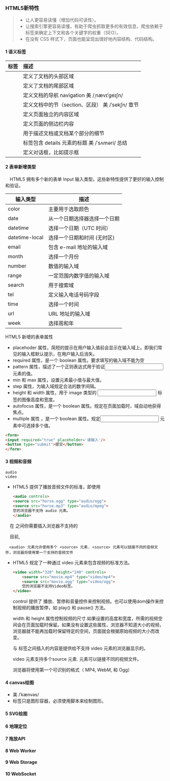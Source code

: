 ### HTML5新特性

> - 让人更容易读懂（增加代码可读性）。
> - 让搜索引擎更容易读懂，有助于爬虫抓取更多的有效信息，爬虫依赖于标签来确定上下文和各个关键字的权重（SEO）。
> - 在没有 CSS 样式下，页面也能呈现出很好地内容结构、代码结构。

#### 1 语义标签

| 标签                  | 描述                                                 |
| :-------------------- | :--------------------------------------------------- |
| <hrader></header>     | 定义了文档的头部区域                                 |
| <footer></footer>     | 定义了文档的尾部区域                                 |
| <nav></nav>           | 定义文档的导航    navigation 美 /ˌnævɪˈɡeɪʃn/        |
| <section></section>   | 定义文档中的节（section、区段）    美 /ˈsekʃn/  章节 |
| <article></article>   | 定义页面独立的内容区域                               |
| <aside></aside>       | 定义页面的侧边栏内容                                 |
| <detailes></detailes> | 用于描述文档或文档某个部分的细节                     |
| <summary></summary>   | 标签包含 details 元素的标题     美 /ˈsʌməri/   总结  |
| <dialog></dialog>     | 定义对话框，比如提示框                               |



#### 2 表单新增类型

　HTML5 拥有多个新的表单 Input 输入类型。这些新特性提供了更好的输入控制和验证。

| 输入类型       | 描述                         |
| -------------- | ---------------------------- |
| color          | 主要用于选取颜色             |
| date           | 从一个日期选择器选择一个日期 |
| datetime       | 选择一个日期（UTC 时间）     |
| datetime-local | 选择一个日期和时间 (无时区)  |
| email          | 包含 e-mail 地址的输入域     |
| month          | 选择一个月份                 |
| number         | 数值的输入域                 |
| range          | 一定范围内数字值的输入域     |
| search         | 用于搜索域                   |
| tel            | 定义输入电话号码字段         |
| time           | 选择一个时间                 |
| url            | URL 地址的输入域             |
| week           | 选择周和年                   |

HTML5 新增的表单属性

- placehoder 属性，简短的提示在用户输入值前会显示在输入域上。即我们常见的输入框默认提示，在用户输入后消失。
- required 属性，是一个 boolean 属性。要求填写的输入域不能为空
- pattern 属性，描述了一个正则表达式用于验证<input> 元素的值。
- min 和 max 属性，设置元素最小值与最大值。
- step 属性，为输入域规定合法的数字间隔。
- height 和 width 属性，用于 image 类型的 <input> 标签的图像高度和宽度。
- autofocus 属性，是一个 boolean 属性。规定在页面加载时，域自动地获得焦点。
- multiple 属性 ，是一个 boolean 属性。规定<input> 元素中可选择多个值。

```html
<form>
<input required="true" placeholder='请输入'/>
<button type="submit">提交</button>
</form>
```



#### 3 视频和音频

```
audio
video
```



- HTML5 提供了播放音频文件的标准，即使用 <audio> 元素

  ```html
  <audio controls>
  <source src="horse.ogg" type="audio/ogg">
  <source src="horse.mp3" type="audio/mpeg">
  您的浏览器不支持 audio 元素。
  </audio>
  ```

　在<audio> 与 </audio> 之间你需要插入浏览器不支持的<audio>元素的提示文本 。

　目前, <audio>元素支持三种音频格式文件: MP3, Wav, 和 Ogg

```
　<audio> 元素允许使用多个 <source> 元素. <source> 元素可以链接不同的音频文件，浏览器将使用第一个支持的音频文件
```





- HTML5 规定了一种通过 video 元素来包含视频的标准方法。

  ```html
  <video width="320" height="240" controls>
      <source src="movie.mp4" type="video/mp4">
      <source src="movie.ogg" type="video/ogg">
      您的浏览器不支持Video标签。
  </video>
  
  ```



  control 提供了 播放、暂停和音量控件来控制视频。也可以使用dom操作来控制视频的播放暂停，如 play() 和 pause() 方法。

  width 和 height 属性控制视频的尺寸.如果设置的高度和宽度，所需的视频空间会在页面加载时保留。如果没有设置这些属性，浏览器不知道大小的视频，浏览器就不能再加载时保留特定的空间，页面就会根据原始视频的大小而改变。



  与 标签之间插入的内容是提供给不支持 video 元素的浏览器显示的。



  video 元素支持多个source 元素. 元素可以链接不同的视频文件。



  浏览器将使用第一个可识别的格式（ MP4, WebM, 和 Ogg）



#### 4 canvas绘图

- 美 /ˈkænvəs/ 
- 标签只是图形容器，必须使用脚本来绘制图形。





#### 5 SVG绘图

#### 6 地理定位

#### 7 拖放API

#### 8 Web Worker

#### 9 Web Storage

#### 10 WebSocket

